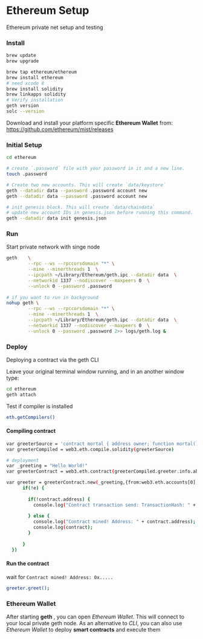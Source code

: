 Ethereum Setup
==============
Ethereum private net setup and testing

### Install

```bash
brew update
brew upgrade

brew tap ethereum/ethereum
brew install ethereum
# need xcode 8
brew install solidity
brew linkapps solidity
# Verify installation
geth version
solc --version
```

Download and install your platform specific **Ethereum Wallet** from:
https://github.com/ethereum/mist/releases

### Initial Setup
```bash
cd ethereum

# create `.password` file with your password in it and a new line.
touch .password

# Create two new accounts. This will create `data/keystore`
geth --datadir data --password .password account new
geth --datadir data --password .password account new

# init genesis block. This will create `data/chaindata`
# update new account IDs in genesis.json before running this command.
geth --datadir data init genesis.json
```

### Run 
Start private network with singe node
```bash
geth    \
        --rpc --ws --rpccorsdomain "*" \
        --mine --minerthreads 1  \
        --ipcpath ~/Library/Ethereum/geth.ipc --datadir data  \
        --networkid 1337 --nodiscover --maxpeers 0  \
        --unlock 0 --password .password
        
# if you want to run in background
nohup geth \
        --rpc --ws --rpccorsdomain "*" \
        --mine --minerthreads 1  \
        --ipcpath ~/Library/Ethereum/geth.ipc --datadir data  \
        --networkid 1337 --nodiscover --maxpeers 0  \
        --unlock 0 --password .password 2>> logs/geth.log &
```

### Deploy
Deploying a contract via the geth CLI 
 
Leave your original terminal window running, and in an another window type:
```bash
cd ethereum
geth attach 
```

Test if compiler is installed 
```bash
eth.getCompilers()
```

#### Compiling contract
```bash
var greeterSource = 'contract mortal { address owner; function mortal() { owner = msg.sender; } function kill() { if (msg.sender == owner) selfdestruct(owner); } } contract greeter is mortal { string greeting; function greeter(string _greeting) public { greeting = _greeting; } function greet() constant returns (string) { return greeting; } }'
var greeterCompiled = web3.eth.compile.solidity(greeterSource)

# deployment
var _greeting = "Hello World!"
var greeterContract = web3.eth.contract(greeterCompiled.greeter.info.abiDefinition);

var greeter = greeterContract.new(_greeting,{from:web3.eth.accounts[0], data: greeterCompiled.greeter.code, gas: 300000}, function(e, contract){
      if(!e) {
  
        if(!contract.address) {
          console.log("Contract transaction send: TransactionHash: " + contract.transactionHash + " waiting to be mined...");
  
        } else {
          console.log("Contract mined! Address: " + contract.address);
          console.log(contract);
        }
  
      }
  })
``` 

#### Run the contract
wait for `Contract mined! Address: 0x.....`
```bash
greeter.greet();
``` 
 

### Ethereum Wallet
After starting **geth** , you can open *Ethereum Wallet*. This will connect to your local private geth node.
As an alternative to *CLI*, you can also use *Ethereum Wallet* to deploy **smart contracts** and execute them
